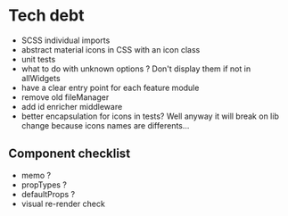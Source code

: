 # Tech debt
- SCSS individual imports
- abstract material icons in CSS with an icon class
- unit tests
- what to do with unknown options ? Don't display them if not in allWidgets
- have a clear entry point for each feature module
- remove old fileManager
- add id enricher middleware
- better encapsulation for icons in tests? Well anyway it will break on lib change because icons names are differents...


## Component checklist
- memo ?
- propTypes ?
- defaultProps ?
- visual re-render check
